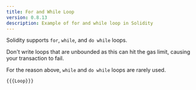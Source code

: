 ```yaml
---
title: For and While Loop
version: 0.8.13
description: Example of for and while loop in Solidity
---
```


Solidity supports `for`, `while`, and `do while` loops.

Don't write loops that are unbounded as this can hit the gas limit, causing your transaction to fail.

For the reason above, `while` and `do while` loops are rarely used.

```solidity
{{{Loop}}}
```
